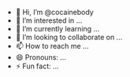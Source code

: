 - 👋 Hi, I’m @cocainebody
- 👀 I’m interested in ...
- 🌱 I’m currently learning ...
- 💞️ I’m looking to collaborate on ...
- 📫 How to reach me ...
- 😄 Pronouns: ...
- ⚡ Fun fact: ...

<!---
cocainebody/cocainebody is a ✨ special ✨ repository because its `README.md` (this file) appears on your GitHub profile.
You can click the Preview link to take a look at your changes.
--->

